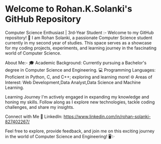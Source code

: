 # Welcome to Rohan.K.Solanki's GitHub Repository

Computer Science Enthusiast | 3rd-Year Student :-
Welcome to my GitHub repository! 👋 I am Rohan Solanki, a passionate Computer Science student currently in my second year of studies.
This space serves as a showcase for my coding projects, experiments, and learning journey in the fascinating world of Computer Science.

About Me:-
🎓 Academic Background: Currently pursuing a Bachelor's degree in Computer Science and Engineering.
💻 Programming Languages: Proficient in Python, C, and C++; exploring and learning more!
🌐 Areas of Interest: Web Development,Data Analyst,Data Science  and Machine Learning.

Learning Journey
I'm actively engaged in expanding my knowledge and honing my skills. Follow along as I explore new technologies, tackle coding challenges, and share my insights.

Connect with Me
🔗 LinkedIn: https://www.linkedin.com/in/rohan-solanki-827402267/

Feel free to explore, provide feedback, and join me on this exciting journey in the world of Computer Science and Engineering! 🖥️✨ 

